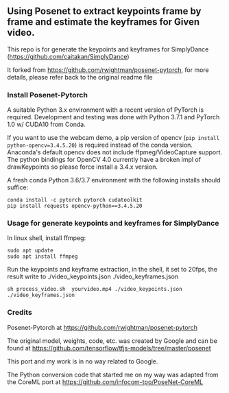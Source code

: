 ## Using Posenet to extract keypoints frame by frame and estimate the keyframes for Given video.

This repo is for generate the keypoints and keyframes for SimplyDance (https://github.com/caitakan/SimplyDance)

It forked from https://github.com/rwightman/posenet-pytorch, for more details, please refer back to the original readme file


### Install Posenet-Pytorch

A suitable Python 3.x environment with a recent version of PyTorch is required. Development and testing was done with Python 3.7.1 and PyTorch 1.0 w/ CUDA10 from Conda.

If you want to use the webcam demo, a pip version of opencv (`pip install python-opencv=3.4.5.20`) is required instead of the conda version. Anaconda's default opencv does not include ffpmeg/VideoCapture support. The python bindings for OpenCV 4.0 currently have a broken impl of drawKeypoints so please force install a 3.4.x version.

A fresh conda Python 3.6/3.7 environment with the following installs should suffice: 
```
conda install -c pytorch pytorch cudatoolkit
pip install requests opencv-python==3.4.5.20
```

### Usage for generate keypoints and keyframes for SimplyDance

In linux shell, install ffmpeg:

```
sudo apt update
sudo apt install ffmpeg
```

Run the keypoints and keyframe extraction, in the shell, it set to 20fps, the result write to ./video_keypoints.json ./video_keyframes.json

```
sh process_video.sh  yourvideo.mp4 ./video_keypoints.json ./video_keyframes.json
```

### Credits

Posenet-Pytorch at https://github.com/rwightman/posenet-pytorch

The original model, weights, code, etc. was created by Google and can be found at https://github.com/tensorflow/tfjs-models/tree/master/posenet

This port and my work is in no way related to Google.

The Python conversion code that started me on my way was adapted from the CoreML port at https://github.com/infocom-tpo/PoseNet-CoreML


